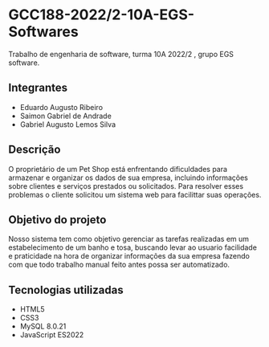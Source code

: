 # GCC188-2022/2-10A-EGS-Softwares
Trabalho de engenharia de software, turma 10A 2022/2 , grupo EGS software.

## Integrantes

- Eduardo Augusto Ribeiro
- Saimon Gabriel de Andrade
- Gabriel Augusto Lemos Silva

## Descrição
O proprietário de um Pet Shop está enfrentando dificuldades para armazenar e organizar os dados de sua empresa, incluindo informações sobre clientes e serviços prestados ou solicitados. Para resolver esses problemas o cliente solicitou um sistema web para facilittar suas operações.

## Objetivo do projeto 
Nosso sistema tem como objetivo gerenciar as tarefas realizadas em um estabelecimento de um banho e tosa, buscando levar ao usuario facilidade e praticidade na hora de organizar informações da sua empresa fazendo com que todo trabalho manual feito antes possa ser automatizado. 

## Tecnologias utilizadas

+ HTML5
+ CSS3
+ MySQL 8.0.21
+ JavaScript ES2022

